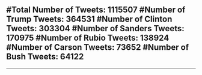 #Total Number of Tweets: 1115507 
#Number of Trump Tweets: 364531
#Number of Clinton Tweets: 303304
#Number of Sanders Tweets: 170975
#Number of Rubio Tweets: 138924
#Number of Carson Tweets: 73652
#Number of Bush Tweets: 64122
---
---
